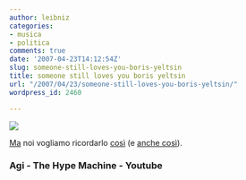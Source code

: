 ```yaml
---
author: leibniz
categories:
- musica
- politica
comments: true
date: '2007-04-23T14:12:54Z'
slug: someone-still-loves-you-boris-yeltsin
title: someone still loves you boris yeltsin
url: "/2007/04/23/someone-still-loves-you-boris-yeltsin/"
wordpress_id: 2460

---
```

[![](http://www.duvekot.ca/eliane/archives/Yeltsin.jpg)](http://www.youtube.com/watch?v=aA-lal2MUKw)

[Ma](http://news.google.it/news/url?sa=t&ct=it/0-0&fp=462c05cfb1d848be&ei=8r4sRrurK6PAoAO2xYwu&url=http%3A//www.agi.it/ultime-notizie-page/200704231552-pol-rom1139-art.html&cid=1103024415http://news.google.it/news/url?sa=t&ct=it/0-0&fp=462c05cfb1d848be&ei=8r4sRrurK6PAoAO2xYwu&url=http%3A//www.agi.it/ultime-notizie-page/200704231552-pol-rom1139-art.html&cid=1103024415) noi vogliamo ricordarlo [così](http://hypem.com/artist/someone+still+loves+you+boris+yeltsin) (e [anche così](http://www.youtube.com/watch?v=aA-lal2MUKw)).


### Agi - The Hype Machine - Youtube
